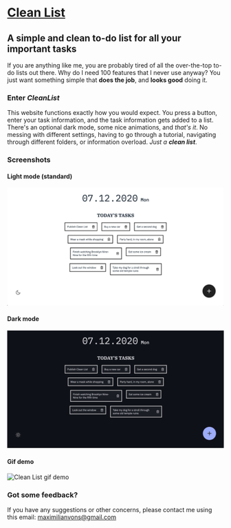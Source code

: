 # [Clean List](https://cleanlist.netlify.app/ "The best to-do list")

## A simple and clean to-do list for all your important tasks

If you are anything like me, you are probably tired of all the over-the-top
to-do lists out there.
Why do I need 100 features that I never use anyway? You just want something
simple that **does the job**, and **looks good** doing it.

### Enter *CleanList*

This website functions exactly how you would expect. You press a button, enter
your task information, and the task information gets added to a list. There's an
optional dark mode, some nice animations, and *that's it*. No messing with
different settings, having to go through a tutorial, navigating through different folders, or
information overload.
*Just a **clean list***.

### Screenshots

#### Light mode (standard)

![Clean List light mode](assets/cleanlist_demo_light.png)

#### Dark mode

![Clean List dark mode](assets/cleanlist_demo_dark.png)

#### Gif demo

![Clean List gif demo](assets/cleanlist.gif)

### Got some feedback?

If you have any suggestions or other concerns, please contact me using this email:
maximilianvons@gmail.com
